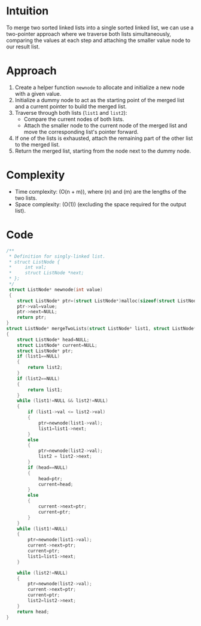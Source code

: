 # Intuition
To merge two sorted linked lists into a single sorted linked list, we can use a two-pointer approach where we traverse both lists simultaneously, comparing the values at each step and attaching the smaller value node to our result list.

# Approach
1. Create a helper function `newnode` to allocate and initialize a new node with a given value.
2. Initialize a dummy node to act as the starting point of the merged list and a current pointer to build the merged list.
3. Traverse through both lists (`list1` and `list2`):
   - Compare the current nodes of both lists.
   - Attach the smaller node to the current node of the merged list and move the corresponding list's pointer forward.
4. If one of the lists is exhausted, attach the remaining part of the other list to the merged list.
5. Return the merged list, starting from the node next to the dummy node.

# Complexity
- Time complexity: \(O(n + m)\), where \(n\) and \(m\) are the lengths of the two lists.
- Space complexity: \(O(1)\) (excluding the space required for the output list).

# Code
```c
/**
 * Definition for singly-linked list.
 * struct ListNode {
 *     int val;
 *     struct ListNode *next;
 * };
 */
 struct ListNode* newnode(int value)
 {
    struct ListNode* ptr=(struct ListNode*)malloc(sizeof(struct ListNode));
    ptr->val=value;
    ptr->next=NULL;
    return ptr;
}
struct ListNode* mergeTwoLists(struct ListNode* list1, struct ListNode* list2) 
{
    struct ListNode* head=NULL;
    struct ListNode* current=NULL;
    struct ListNode* ptr;
    if (list1==NULL)
    {
        return list2;
    }
    if (list2==NULL) 
    {
        return list1;
    }
    while (list1!=NULL && list2!=NULL) 
    {
        if (list1->val <= list2->val) 
        {
            ptr=newnode(list1->val);
            list1=list1->next;
        } 
        else 
        {
            ptr=newnode(list2->val);
            list2 = list2->next;
        }
        if (head==NULL) 
        {
            head=ptr;
            current=head;
        } 
        else 
        {
            current->next=ptr;
            current=ptr;
        }
    }
    while (list1!=NULL) 
    {
        ptr=newnode(list1->val);
        current->next=ptr;
        current=ptr;
        list1=list1->next;
    }

    while (list2!=NULL) 
    {
        ptr=newnode(list2->val);
        current->next=ptr;
        current=ptr;
        list2=list2->next;
    }
    return head;
}
```